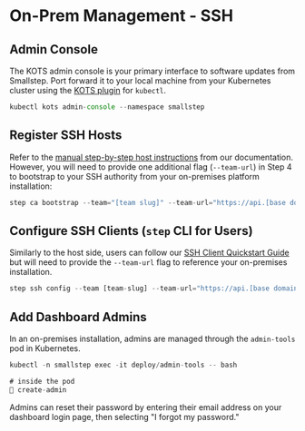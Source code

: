# On-Prem Management - SSH

## Admin Console

The KOTS admin console is your primary interface to software updates from Smallstep. Port forward it to your local machine from your Kubernetes cluster using the [KOTS plugin](https://kots.io/kots-cli/getting-started/#how-to-install) for `kubectl`.

```jsx
kubectl kots admin-console --namespace smallstep
```

## Register SSH Hosts

Refer to the [manual step-by-step host instructions](https://smallstep.com/docs/ssh/hosts-step-by-step) from our documentation. However, you will need to provide one additional flag (`--team-url`) in Step 4 to bootstrap to your SSH authority from your on-premises platform installation:

```jsx
step ca bootstrap --team="[team slug]" --team-url="https://api.[base domain]/v1/teams/<>/authorities/ssh"
```

## Configure SSH Clients (`step` CLI for Users)

Similarly to the host side, users can follow our [SSH Client Quickstart Guide](https://smallstep.com/app/teams/quickstart) but will need to provide the `--team-url` flag to reference your on-premises installation.

```jsx
step ssh config --team [team-slug] --team-url="https://api.[base domain]/v1/teams/<>/authorities/ssh"
```

## Add Dashboard Admins

In an on-premises installation, admins are managed through the `admin-tools` pod in Kubernetes.

```jsx
kubectl -n smallstep exec -it deploy/admin-tools -- bash

# inside the pod
👣 create-admin
```

Admins can reset their password by entering their email address on your dashboard login page, then selecting "I forgot my password."